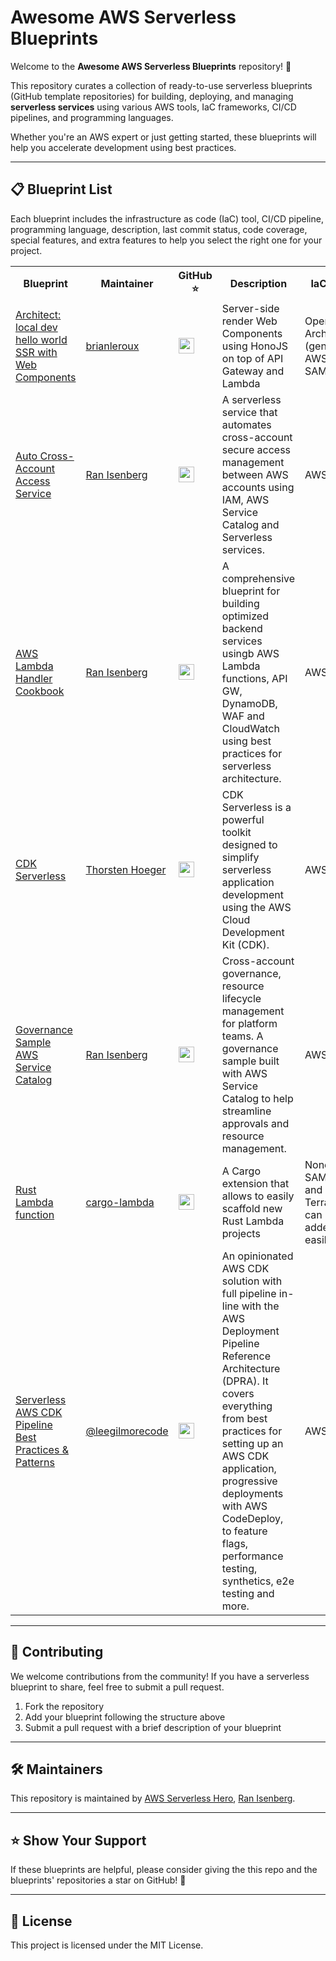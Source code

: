 # Awesome AWS Serverless Blueprints

Welcome to the **Awesome AWS Serverless Blueprints** repository! 🚀

This repository curates a collection of ready-to-use serverless blueprints (GitHub template repositories) for building, deploying, and managing **serverless services** using various AWS tools, IaC frameworks, CI/CD pipelines, and programming languages.

Whether you're an AWS expert or just getting started, these blueprints will help you accelerate development using best practices.

---

## 📋 **Blueprint List**

Each blueprint includes the infrastructure as code (IaC) tool, CI/CD pipeline, programming language, description, last commit status, code coverage, special features, and extra features to help you select the right one for your project.

<table>
  <tr>
    <th style="width:15%">Blueprint</th>
    <th style="width:15%">Maintainer</th>
    <th style="width:10%">GitHub ⭐</th>
    <th style="width:20%">Description</th>
    <th style="width:10%">IaC Tool</th>
    <th style="width:10%">CI/CD Tool</th>
    <th style="width:10%">Programming Language</th>
  </tr>
  <tr>
    <td><a href="https://github.com/brianleroux/arc-example-hono-enhance-ssr">Architect: local dev hello world SSR with Web Components</a></td>
    <td><a href="https://github.com/brianleroux">brianleroux</a></td>
    <td><img src="https://img.shields.io/github/stars/brianleroux/arc-example-hono-enhance-ssr?style=social" height="25"/></td>
    <td>Server-side render Web Components using HonoJS on top of API Gateway and Lambda</td>
    <td>OpenJS Architect (generates AWS SAM)</td>
    <td>GitHub Actions</td>
    <td>JavaScript</td>
  </tr>
  <tr>
    <td><a href="https://github.com/ran-isenberg/auto-cross-account-access-service">Auto Cross-Account Access Service</a></td>
    <td><a href="https://ranthebuilder.com/">Ran Isenberg</a></td>
    <td><img src="https://img.shields.io/github/stars/ran-isenberg/auto-cross-account-access-service?style=social" height="25"/></td>
    <td>A serverless service that automates cross-account secure access management between AWS accounts using IAM, AWS Service Catalog and Serverless services.</td>
    <td>AWS CDK</td>
    <td>GitHub Actions</td>
    <td>Python</td>
  </tr>
  <tr>
    <td><a href="https://github.com/ran-isenberg/aws-lambda-handler-cookbook">AWS Lambda Handler Cookbook</a></td>
    <td><a href="https://ranthebuilder.com/">Ran Isenberg</a></td>
    <td><img src="https://img.shields.io/github/stars/ran-isenberg/aws-lambda-handler-cookbook?style=social" height="25"/></td>
    <td>A comprehensive blueprint for building optimized backend services usingb AWS Lambda functions, API GW, DynamoDB, WAF and CloudWatch using best practices for serverless architecture.</td>
    <td>AWS CDK</td>
    <td>GitHub Actions</td>
    <td>Python</td>
  </tr>
  <tr>
    <td><a href="https://github.com/open-constructs/cdk-serverless">CDK Serverless</a></td>
    <td><a href="https://github.com/hoegertn/">Thorsten Hoeger</a></td>
    <td><img src="https://img.shields.io/github/stars/open-constructs/cdk-serverless?style=social" height="25"/></td>
    <td>CDK Serverless is a powerful toolkit designed to simplify serverless application development using the AWS Cloud Development Kit (CDK).</td>
    <td>AWS CDK</td>
    <td>Up to the user. Recommend projen-pipelines</td>
    <td>TypeScript</td>
  </tr>
   <tr>
    <td><a href="https://github.com/ran-isenberg/governance-sample-aws-service-catalog">Governance Sample AWS Service Catalog</a></td>
    <td><a href="https://ranthebuilder.com/">Ran Isenberg</a></td>
    <td><img src="https://img.shields.io/github/stars/ran-isenberg/governance-sample-aws-service-catalog?style=social" height="25"/></td>
    <td>Cross-account governance, resource lifecycle management for platform teams. A governance sample built with AWS Service Catalog to help streamline approvals and resource management.</td>
    <td>AWS CDK</td>
    <td>GitHub Actions</td>
    <td>Python</td>
  </tr>
  <tr>
    <td><a href="https://github.com/cargo-lambda/cargo-lambda">Rust Lambda function</a></td>
    <td><a href="https://www.cargo-lambda.info/">cargo-lambda</a></td>
    <td><img src="https://img.shields.io/github/stars/cargo-lambda/cargo-lambda?style=social" height="25"/></td>
    <td>A Cargo extension that allows to easily scaffold new Rust Lambda projects</td>
    <td>None (but SAM, CDK and Terraform can be added easily)</td>
    <td>None, but the repo has examples with GitHub Actions</td>
    <td>Rust</td>
  </tr>
  <tr>
    <td><a href="https://github.com/leegilmorecode/Serverless-AWS-CDK-Best-Practices-Patterns">Serverless AWS CDK Pipeline Best Practices & Patterns</a></td>
    <td><a href="https://www.serverlessadvocate.com">@leegilmorecode</a></td>
    <td><img src="https://img.shields.io/github/stars/leegilmorecode/Serverless-AWS-CDK-Best-Practices-Patterns?style=social" height="25"/></td>
    <td>An opinionated AWS CDK solution with full pipeline in-line with the AWS Deployment Pipeline Reference Architecture (DPRA). It covers everything from best practices for setting up an AWS CDK application, progressive deployments with AWS CodeDeploy, to feature flags, performance testing, synthetics, e2e testing and more.</td>
    <td>AWS CDK</td>
    <td>AWS CDK Pipelines</td>
    <td>Typescript</td>
  </tr>
</table>

---

## 🤝 **Contributing**

We welcome contributions from the community! If you have a serverless blueprint to share, feel free to submit a pull request.

1. Fork the repository
2. Add your blueprint following the structure above
3. Submit a pull request with a brief description of your blueprint

---

## 🛠️ **Maintainers**

This repository is maintained by [AWS Serverless Hero](https://aws.amazon.com/developer/community/heroes/ran-isenberg/), [Ran Isenberg](mailto:ran.isenberg@ranthebuilder.cloud).

---

## ⭐ **Show Your Support**

If these blueprints are helpful, please consider giving the this repo and the blueprints' repositories a star on GitHub! 🌟

---

## 📜 **License**

This project is licensed under the MIT License.

